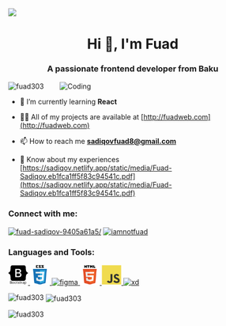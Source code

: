 <img align="center" src="https://camo.githubusercontent.com/5346f5a9b63e9e93ff8265ebb05eeda7fc03e48dfe766ba177c788e5c65c6c86/68747470733a2f2f312e62702e626c6f6773706f742e636f6d2f2d37413457796e774c734d772f58624270435847386648492f41414141414141414d74342f754f613162704c736b5967727747626c6c6853753253446a5f4d69673853584a51434c63424741735948512f73313630302f323030305f36303070782e676966">
<h1 align="center">Hi 👋, I'm Fuad</h1>
<h3 align="center">A passionate frontend developer from Baku</h3>
<img align="right" alt="Coding" width="400" src="https://cdn.dribbble.com/users/1162077/screenshots/3848914/programmer.gif"
<p align="left"> <img src="https://komarev.com/ghpvc/?username=fuad303&label=Profile%20views&color=0e75b6&style=flat" alt="fuad303" /> </p>

- 🌱 I’m currently learning **React**

- 👨‍💻 All of my projects are available at [http://fuadweb.com](http://fuadweb.com)

- 📫 How to reach me **sadiqovfuad8@gmail.com**

- 📄 Know about my experiences [https://sadiqov.netlify.app/static/media/Fuad-Sadiqov.eb1fca1ff5f83c94541c.pdf](https://sadiqov.netlify.app/static/media/Fuad-Sadiqov.eb1fca1ff5f83c94541c.pdf)

<h3 align="left">Connect with me:</h3>
<p align="left">
<a href="https://linkedin.com/in/fuad-sadiqov-9405a61a5/" target="blank"><img align="center" src="https://raw.githubusercontent.com/rahuldkjain/github-profile-readme-generator/master/src/images/icons/Social/linked-in-alt.svg" alt="fuad-sadiqov-9405a61a5/" height="30" width="40" /></a>
<a href="https://instagram.com/iamnotfuad" target="blank"><img align="center" src="https://raw.githubusercontent.com/rahuldkjain/github-profile-readme-generator/master/src/images/icons/Social/instagram.svg" alt="iamnotfuad" height="30" width="40" /></a>
</p>

<h3 align="left">Languages and Tools:</h3>
<p align="left"> <a href="https://getbootstrap.com" target="_blank" rel="noreferrer"> <img src="https://raw.githubusercontent.com/devicons/devicon/master/icons/bootstrap/bootstrap-plain-wordmark.svg" alt="bootstrap" width="40" height="40"/> </a> <a href="https://www.w3schools.com/css/" target="_blank" rel="noreferrer"> <img src="https://raw.githubusercontent.com/devicons/devicon/master/icons/css3/css3-original-wordmark.svg" alt="css3" width="40" height="40"/> </a> <a href="https://www.figma.com/" target="_blank" rel="noreferrer"> <img src="https://www.vectorlogo.zone/logos/figma/figma-icon.svg" alt="figma" width="40" height="40"/> </a> <a href="https://www.w3.org/html/" target="_blank" rel="noreferrer"> <img src="https://raw.githubusercontent.com/devicons/devicon/master/icons/html5/html5-original-wordmark.svg" alt="html5" width="40" height="40"/> </a> <a href="https://developer.mozilla.org/en-US/docs/Web/JavaScript" target="_blank" rel="noreferrer"> <img src="https://raw.githubusercontent.com/devicons/devicon/master/icons/javascript/javascript-original.svg" alt="javascript" width="40" height="40"/> </a> <a href="https://www.adobe.com/products/xd.html" target="_blank" rel="noreferrer"> <img src="https://cdn.worldvectorlogo.com/logos/adobe-xd.svg" alt="xd" width="40" height="40"/> </a> </p>

<p><img align="left" src="https://github-readme-stats.vercel.app/api/top-langs?username=fuad303&show_icons=true&locale=en&layout=compact" alt="fuad303" /></p>

<p>&nbsp;<img align="center" src="https://github-readme-stats.vercel.app/api?username=fuad303&show_icons=true&locale=en" alt="fuad303" /></p>

<p><img align="center" src="https://github-readme-streak-stats.herokuapp.com/?user=fuad303&" alt="fuad303" /></p>
